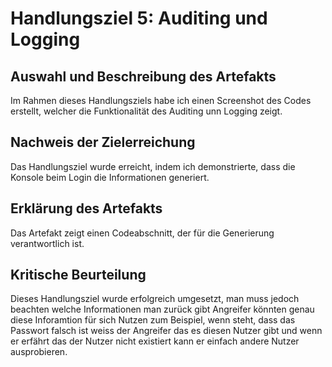 # Handlungsziel 5: Auditing und Logging

## Auswahl und Beschreibung des Artefakts
Im Rahmen dieses Handlungsziels habe ich einen Screenshot des Codes erstellt, welcher die Funktionalität des Auditing unn Logging zeigt.

## Nachweis der Zielerreichung
Das Handlungsziel wurde erreicht, indem ich demonstrierte, dass die Konsole beim Login die Informationen generiert.

## Erklärung des Artefakts
Das Artefakt zeigt einen Codeabschnitt, der für die Generierung verantwortlich ist.

## Kritische Beurteilung
Dieses Handlungsziel wurde erfolgreich umgesetzt, man muss jedoch beachten welche Informationen man zurück gibt Angreifer könnten genau diese Inforamtion für sich Nutzen zum Beispiel, wenn steht, dass das Passwort falsch ist weiss der Angreifer das es diesen Nutzer gibt und wenn er erfährt das der Nutzer nicht existiert kann er einfach andere Nutzer ausprobieren.
